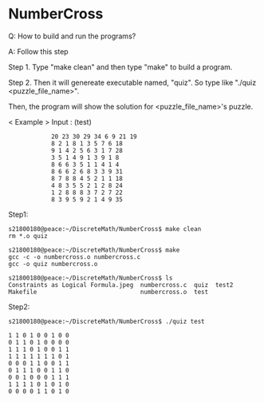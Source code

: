 # NumberCross
Q: How to build and run the programs?

A: Follow this step

Step 1. Type "make clean" and then type "make" to build a program.

Step 2. Then it will genereate executable named, "quiz". So type like "./quiz <puzzle_file_name>".

Then, the program will show the solution for <puzzle_file_name>'s puzzle.

< Example >
Input : (test)

                20 23 30 29 34 6 9 21 19
                8 2 1 8 1 3 5 7 6 18
                9 1 4 2 5 6 3 1 7 28
                3 5 1 4 9 1 3 9 1 8
                8 6 6 3 5 1 1 4 1 4
                8 6 6 2 6 8 3 3 9 31
                8 7 8 8 4 5 2 1 1 18
                4 8 3 5 5 2 1 2 8 24
                1 2 8 8 8 3 7 2 7 22
                8 3 9 5 9 2 1 4 9 35

Step1:

    s21800180@peace:~/DiscreteMath/NumberCross$ make clean
    rm *.o quiz

    s21800180@peace:~/DiscreteMath/NumberCross$ make
    gcc -c -o numbercross.o numbercross.c
    gcc -o quiz numbercross.o

    s21800180@peace:~/DiscreteMath/NumberCross$ ls
    Constraints as Logical Formula.jpeg  numbercross.c  quiz  test2
    Makefile                             numbercross.o  test


Step2:

    s21800180@peace:~/DiscreteMath/NumberCross$ ./quiz test

    1 1 0 1 0 0 1 0 0 
    0 1 1 0 1 0 0 0 0 
    1 1 1 0 1 0 0 1 1 
    1 1 1 1 1 1 1 0 1 
    0 0 0 1 1 0 0 1 1 
    0 1 1 1 0 0 1 1 0 
    0 0 1 0 0 0 1 1 1 
    1 1 1 1 0 1 0 1 0 
    0 0 0 0 1 1 0 1 0 
